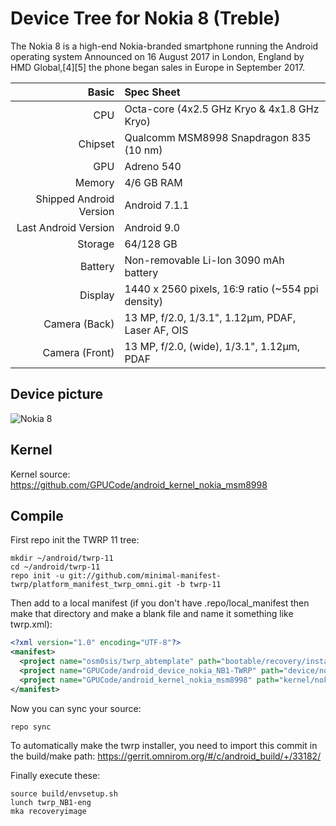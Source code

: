 # Device Tree for Nokia 8 (Treble)

The Nokia 8 is a high-end Nokia-branded smartphone running the Android operating system
Announced on 16 August 2017 in London, England by HMD Global,[4][5] the phone began sales in Europe in September 2017.

| Basic                   | Spec Sheet                                                                                                                     |
| -----------------------:|:------------------------------------------------------------------------------------------------------------------------------ |
| CPU                     | Octa-core (4x2.5 GHz Kryo & 4x1.8 GHz Kryo)                                                                           |
| Chipset                 | Qualcomm MSM8998 Snapdragon 835 (10 nm)                                                                                                 |
| GPU                     | Adreno 540                                                                                                                     |
| Memory                  | 4/6 GB RAM                                                                                                                     |
| Shipped Android Version | Android 7.1.1                                                                                                                            |
| Last Android Version    | Android 9.0                                                                                                                            |
| Storage                 | 64/128 GB                                                                                                                          |
| Battery                 | Non-removable Li-Ion 3090 mAh battery                                                                                           |
| Display                 | 1440 x 2560 pixels, 16:9 ratio (~554 ppi density)                                                                              |
| Camera (Back)           | 13 MP, f/2.0, 1/3.1", 1.12µm, PDAF, Laser AF, OIS                                                                              |
| Camera (Front)          | 13 MP, f/2.0, (wide), 1/3.1", 1.12µm, PDAF                                                                                                    |

## Device picture

![Nokia 8](https://static.wikia.nocookie.net/hmd_nokia/images/f/f1/Nb1.png/revision/latest?cb=20200529024823)

## Kernel

Kernel source:
https://github.com/GPUCode/android_kernel_nokia_msm8998

## Compile

First repo init the TWRP 11 tree:

```
mkdir ~/android/twrp-11
cd ~/android/twrp-11
repo init -u git://github.com/minimal-manifest-twrp/platform_manifest_twrp_omni.git -b twrp-11
```

Then add to a local manifest (if you don't have .repo/local_manifest then make that directory and make a blank file and name it something like twrp.xml):

```xml
<?xml version="1.0" encoding="UTF-8"?>
<manifest>
  <project name="osm0sis/twrp_abtemplate" path="bootable/recovery/installer" remote="github" revision="master"/>
  <project name="GPUCode/android_device_nokia_NB1-TWRP" path="device/nokia/NB1" remote="github" revision="android-11"/>
  <project name="GPUCode/android_kernel_nokia_msm8998" path="kernel/nokia/msm8998" remote="github" revision="twelve"/>
</manifest>
```

Now you can sync your source:

```
repo sync
```

To automatically make the twrp installer, you need to import this commit in the build/make path: https://gerrit.omnirom.org/#/c/android_build/+/33182/

Finally execute these:

```
source build/envsetup.sh
lunch twrp_NB1-eng
mka recoveryimage
```
